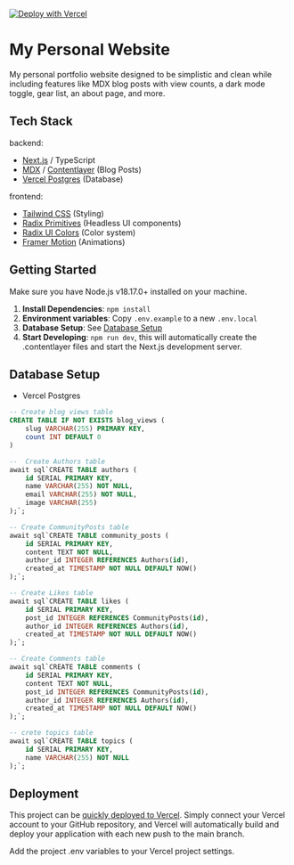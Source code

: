 [![Deploy with Vercel](https://vercel.com/button)](https://vercel.com/new/clone?repository-url=https%3A%2F%2Fgithub.com%2FBrianRuizy%2Fb-r.io)

# My Personal Website

My personal portfolio website designed to be simplistic and clean while including features like MDX blog posts with view counts, a dark mode toggle, gear list, an about page, and more.

## Tech Stack

backend:
- [Next.js](nextjs.org) / TypeScript
- [MDX](https://mdxjs.com) / [Contentlayer](https://contentlayer.dev/) (Blog Posts)
- [Vercel Postgres](https://vercel.com/storage/postgres) (Database)

frontend:
- [Tailwind CSS](https://tailwindcss.com) (Styling)
- [Radix Primitives](https://www.radix-ui.com/primitives) (Headless UI components)
- [Radix UI Colors](https://www.radix-ui.com/colors) (Color system)
- [Framer Motion](https://www.framer.com/motion/) (Animations)

## Getting Started

Make sure you have Node.js v18.17.0+ installed on your machine.

1. **Install Dependencies**: `npm install`
2. **Environment variables**: Copy `.env.example` to a new `.env.local`
3. **Database Setup**: See [Database Setup](#database-setup)
4. **Start Developing**: `npm run dev`, this will automatically create the .contentlayer files and start the Next.js development server.

## Database Setup

- Vercel Postgres

```sql
-- Create blog views table
CREATE TABLE IF NOT EXISTS blog_views (
    slug VARCHAR(255) PRIMARY KEY,
    count INT DEFAULT 0
)
```

```sql
--  Create Authors table
await sql`CREATE TABLE authors (
    id SERIAL PRIMARY KEY,
    name VARCHAR(255) NOT NULL,
    email VARCHAR(255) NOT NULL,
    image VARCHAR(255)
);`;

-- Create CommunityPosts table
await sql`CREATE TABLE community_posts (
    id SERIAL PRIMARY KEY,
    content TEXT NOT NULL,
    author_id INTEGER REFERENCES Authors(id),
    created_at TIMESTAMP NOT NULL DEFAULT NOW()
);`;

-- Create Likes table
await sql`CREATE TABLE likes (
    id SERIAL PRIMARY KEY,
    post_id INTEGER REFERENCES CommunityPosts(id),
    author_id INTEGER REFERENCES Authors(id),
    created_at TIMESTAMP NOT NULL DEFAULT NOW()
);`;

-- Create Comments table
await sql`CREATE TABLE comments (
    id SERIAL PRIMARY KEY,
    content TEXT NOT NULL,
    post_id INTEGER REFERENCES CommunityPosts(id),
    author_id INTEGER REFERENCES Authors(id),
    created_at TIMESTAMP NOT NULL DEFAULT NOW()
);`;

-- crete topics table
await sql`CREATE TABLE topics (
    id SERIAL PRIMARY KEY,
    name VARCHAR(255) NOT NULL
);`;
```


## Deployment

This project can be [quickly deployed to Vercel](https://vercel.com/new/clone?repository-url=https%3A%2F%2Fgithub.com%2FBrianRuizy%2Fb-r.io). Simply connect your Vercel account to your GitHub repository, and Vercel will automatically build and deploy your application with each new push to the main branch.

Add the project .env variables to your Vercel project settings.
